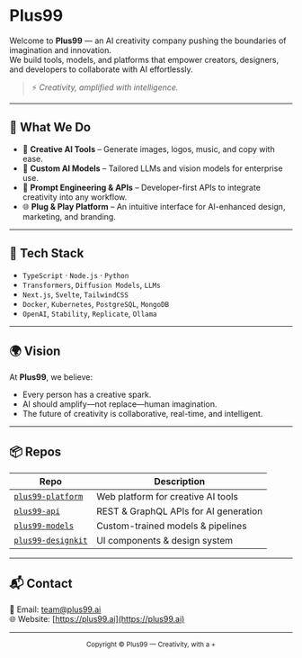 # Plus99

Welcome to **Plus99** — an AI creativity company pushing the boundaries of imagination and innovation.  
We build tools, models, and platforms that empower creators, designers, and developers to collaborate with AI effortlessly.

> ⚡ *Creativity, amplified with intelligence.*

---

## 🚀 What We Do

- 🎨 **Creative AI Tools** – Generate images, logos, music, and copy with ease.
- 🤖 **Custom AI Models** – Tailored LLMs and vision models for enterprise use.
- 🧠 **Prompt Engineering & APIs** – Developer-first APIs to integrate creativity into any workflow.
- 🌐 **Plug & Play Platform** – An intuitive interface for AI-enhanced design, marketing, and branding.

---

## 🔧 Tech Stack

- `TypeScript` · `Node.js` · `Python`
- `Transformers`, `Diffusion Models`, `LLMs`
- `Next.js`, `Svelte`, `TailwindCSS`
- `Docker`, `Kubernetes`, `PostgreSQL`, `MongoDB`
- `OpenAI`, `Stability`, `Replicate`, `Ollama`

---

## 🌍 Vision

At **Plus99**, we believe:
- Every person has a creative spark.
- AI should amplify—not replace—human imagination.
- The future of creativity is collaborative, real-time, and intelligent.

---

## 📦 Repos

| Repo | Description |
|------|-------------|
| [`plus99-platform`](https://github.com/plus99/plus99-platform) | Web platform for creative AI tools |
| [`plus99-api`](https://github.com/plus99/plus99-api) | REST & GraphQL APIs for AI generation |
| [`plus99-models`](https://github.com/plus99/plus99-models) | Custom-trained models & pipelines |
| [`plus99-designkit`](https://github.com/plus99/plus99-designkit) | UI components & design system |

---

## 📬 Contact

📧 Email: [team@plus99.ai](mailto:team@plus99.ai)  
🌐 Website: [https://plus99.ai](https://plus99.ai)

---

<p align="center">
  <sub>Copyright © Plus99 —
  Creativity, with a +</sub>
</p>
